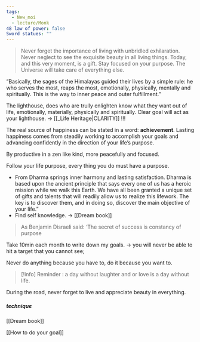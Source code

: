 ```yaml
---
tags:
  - New_moi
  - lecture/Monk
48 law of power: false
Sword statues: ""
---
```




> Never forget the importance of living with unbridled exhilaration. 
> Never neglect to see the exquisite beauty in all living things. 
> Today, and this very moment, is a gift. 
> Stay focused on your purpose. The Universe will take care of everything else.


“Basically, the sages of the Himalayas guided their lives by a simple rule: he who serves the most, reaps the most, emotionally, physically, mentally and spiritually. This is the way to inner peace and outer fulfillment.”


The lighthouse, does who are trully enlighten know what they want out of life, emotionally, materially, physically and spiritually. 
Clear goal will act as your lighthouse. -> [[_Life Heritage|CLARITY]] !!!

The real source of happiness can be stated in a word: **achievement**. Lasting happiness comes from steadily working to accomplish your goals and advancing confidently in the direction of your life’s purpose. 

By productive in a zen like kind, more peacefully and focused. 

Follow your life purpose, every thing you do must have a purpose. 
- From Dharma springs inner harmony and lasting satisfaction. Dharma is based upon the ancient principle that says every one of us has a heroic mission while we walk this Earth. We have all been granted a unique set of gifts and talents that will readily allow us to realize this lifework. The key is to discover them, and in doing so, discover the main objective of your life.”
- Find self knowledge. -> [[Dream book]]

> As Benjamin Disraeli said: ‘The secret of success is constancy of purpose


Take 10min each month to write down my goals. 
-> you will never be able to hit a target that you cannot see; 



Never do anything because you have to, do it because you want to. 


>[!info] Reminder : a day without laughter and or love is a day without life. 

During the road, never forget to live and appreciate beauty in everything. 

##### technique
[[Dream book]]

[[How to do your goal]]
